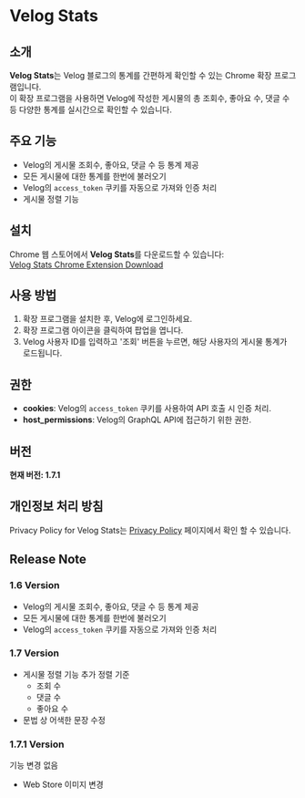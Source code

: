 # Velog Stats

## 소개

**Velog Stats**는 Velog 블로그의 통계를 간편하게 확인할 수 있는 Chrome 확장 프로그램입니다.  
이 확장 프로그램을 사용하면 Velog에 작성한 게시물의 총 조회수, 좋아요 수, 댓글 수 등 다양한 통계를 실시간으로 확인할 수 있습니다.

## 주요 기능

- Velog의 게시물 조회수, 좋아요, 댓글 수 등 통계 제공
- 모든 게시물에 대한 통계를 한번에 불러오기
- Velog의 `access_token` 쿠키를 자동으로 가져와 인증 처리
- 게시물 정렬 기능

## 설치

Chrome 웹 스토어에서 **Velog Stats**를 다운로드할 수 있습니다:  
[Velog Stats Chrome Extension Download](https://chromewebstore.google.com/detail/velog-stats/dgdmogoodedabnaklhlohncclnjalfad?authuser=0&hl=en)

## 사용 방법

1. 확장 프로그램을 설치한 후, Velog에 로그인하세요.
2. 확장 프로그램 아이콘을 클릭하여 팝업을 엽니다.
3. Velog 사용자 ID를 입력하고 '조회' 버튼을 누르면, 해당 사용자의 게시물 통계가 로드됩니다.

## 권한

- **cookies**: Velog의 `access_token` 쿠키를 사용하여 API 호출 시 인증 처리.
- **host_permissions**: Velog의 GraphQL API에 접근하기 위한 권한.

## 버전

**현재 버전: 1.7.1**

## 개인정보 처리 방침

Privacy Policy for Velog Stats는 [Privacy Policy](https://sssungjin.github.io/Velog-Stats/privacy-policy) 페이지에서 확인 할 수 있습니다.

## Release Note

### 1.6 Version

- Velog의 게시물 조회수, 좋아요, 댓글 수 등 통계 제공
- 모든 게시물에 대한 통계를 한번에 불러오기
- Velog의 `access_token` 쿠키를 자동으로 가져와 인증 처리

### 1.7 Version

- 게시물 정렬 기능 추가
  정렬 기준
  - 조회 수
  - 댓글 수
  - 좋아요 수
- 문법 상 어색한 문장 수정

### 1.7.1 Version

기능 변경 없음

- Web Store 이미지 변경
